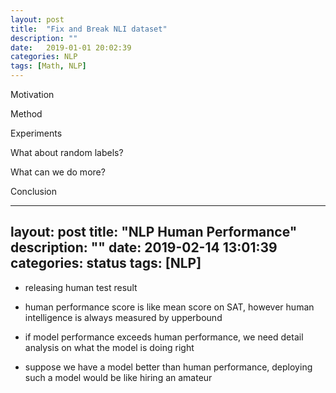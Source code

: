 ```yaml
---
layout: post
title:  "Fix and Break NLI dataset"
description: ""
date:   2019-01-01 20:02:39
categories: NLP
tags: [Math, NLP]
---
```


Motivation

Method

Experiments

What about random labels?

What can we do more?

Conclusion

---
layout: post
title:  "NLP Human Performance"
description: ""
date:   2019-02-14 13:01:39
categories: status
tags: [NLP]
---

- releasing human test result

- human performance score is like mean score on SAT, however human intelligence is always measured by upperbound

- if model performance exceeds human performance, we need detail analysis on what the model is doing right

- suppose we have a model better than human performance, deploying such a model would be like hiring an amateur